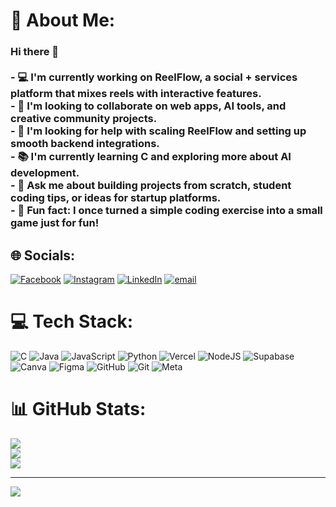 # 💫 About Me:
### Hi there 👋  <br><br>- 💻 I'm currently working on **ReelFlow**, a social + services platform that mixes reels with interactive features.  <br>- 🤝 I'm looking to collaborate on web apps, AI tools, and creative community projects.  <br>- 🙋 I'm looking for help with scaling ReelFlow and setting up smooth backend integrations.  <br>- 📚 I'm currently learning **C** and exploring more about AI development.  <br>- 💬 Ask me about building projects from scratch, student coding tips, or ideas for startup platforms.  <br>- 🎲 Fun fact: I once turned a simple coding exercise into a small game just for fun!  <br>


## 🌐 Socials:
[![Facebook](https://img.shields.io/badge/Facebook-%231877F2.svg?logo=Facebook&logoColor=white)](https://facebook.com/mayas.al.709241) [![Instagram](https://img.shields.io/badge/Instagram-%23E4405F.svg?logo=Instagram&logoColor=white)](https://instagram.com/mayas_allali) [![LinkedIn](https://img.shields.io/badge/LinkedIn-%230077B5.svg?logo=linkedin&logoColor=white)](https://linkedin.com/in/MayasAllali) [![email](https://img.shields.io/badge/Email-D14836?logo=gmail&logoColor=white)](mailto:mayasallai09@gmail.com) 

# 💻 Tech Stack:
![C](https://img.shields.io/badge/c-%2300599C.svg?style=for-the-badge&logo=c&logoColor=white) ![Java](https://img.shields.io/badge/java-%23ED8B00.svg?style=for-the-badge&logo=openjdk&logoColor=white) ![JavaScript](https://img.shields.io/badge/javascript-%23323330.svg?style=for-the-badge&logo=javascript&logoColor=%23F7DF1E) ![Python](https://img.shields.io/badge/python-3670A0?style=for-the-badge&logo=python&logoColor=ffdd54) ![Vercel](https://img.shields.io/badge/vercel-%23000000.svg?style=for-the-badge&logo=vercel&logoColor=white) ![NodeJS](https://img.shields.io/badge/node.js-6DA55F?style=for-the-badge&logo=node.js&logoColor=white) ![Supabase](https://img.shields.io/badge/Supabase-3ECF8E?style=for-the-badge&logo=supabase&logoColor=white) ![Canva](https://img.shields.io/badge/Canva-%2300C4CC.svg?style=for-the-badge&logo=Canva&logoColor=white) ![Figma](https://img.shields.io/badge/figma-%23F24E1E.svg?style=for-the-badge&logo=figma&logoColor=white) ![GitHub](https://img.shields.io/badge/github-%23121011.svg?style=for-the-badge&logo=github&logoColor=white) ![Git](https://img.shields.io/badge/git-%23F05033.svg?style=for-the-badge&logo=git&logoColor=white) ![Meta](https://img.shields.io/badge/Meta-%230467DF.svg?style=for-the-badge&logo=Meta&logoColor=white)
# 📊 GitHub Stats:
![](https://github-readme-stats.vercel.app/api?username=mayas09&theme=vue-dark&hide_border=false&include_all_commits=false&count_private=false)<br/>
![](https://nirzak-streak-stats.vercel.app/?user=mayas09&theme=vue-dark&hide_border=false)<br/>
![](https://github-readme-stats.vercel.app/api/top-langs/?username=mayas09&theme=vue-dark&hide_border=false&include_all_commits=false&count_private=false&layout=compact)

---
[![](https://visitcount.itsvg.in/api?id=mayas09&icon=0&color=1)](https://visitcount.itsvg.in)

<!-- Proudly created with GPRM ( https://gprm.itsvg.in ) -->
